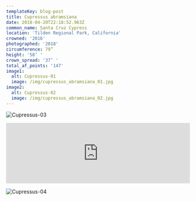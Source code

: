 ```yaml
---
templateKey: blog-post
title: Cupressus abramsiana
date: 2018-04-20T22:18:52.963Z
common_name: Santa Cruz Cypress
location: 'Tilden Regional Park, California'
crowned: '2016'
photographed: '2018'
circumference: 79”
height: '58’ '
crown_spread: '37’ '
total_af_points: '147'
image1:
  alt: Cupressus-01
  image: /img/cupressus_abramsiana_01.jpg
image2:
  alt: Cupressus-02
  image: /img/cupressus_abramsiana_02.jpg
---
```



![Cupressus-03](/img/cupressus_abramsiana_03.jpg "Cupressus-03")

<iframe width="100%" height="166" scrolling="no" frameborder="no" allow="autoplay" src="https://w.soundcloud.com/player/?url=https%3A//api.soundcloud.com/tracks/573444318&color=%235f6348&auto_play=false&hide_related=false&show_comments=true&show_user=true&show_reposts=false&show_teaser=true"></iframe>

![Cupressus-04](/img/cupressus_abramsiana_04.jpg "Cupressus-04")
